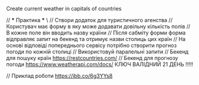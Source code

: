 Create current weather in capitals of countries

// **********\*********** Практика **********\*********** \\
// Створи додаток для туристичного агенства
// Користувач має форму в яку може додавати довільну кількість полів
// В кожне поле він вводить назву країни
// Після сабміту форми форма відправляє запит на бекенд та отримує назви столиць цих країн
// На основі відповіді попереднього сервісу потрібно створити прогноз погоди по кожній столиці
// Використовуй паралельні запити
// Бекенд для пошуку країн https://restcountries.com/
// Бекенд для прогнозу погоди https://www.weatherapi.com/docs/ КЛЮЧ ВАЛІДНИЙ 21 ДЕНЬ !!!!!

// Приклад роботи https://ibb.co/6g3YYs8
